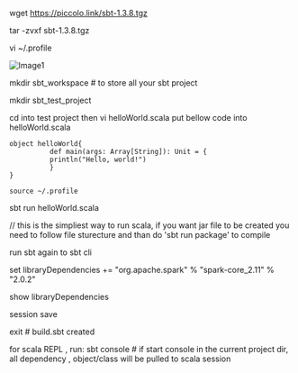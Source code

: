 wget https://piccolo.link/sbt-1.3.8.tgz

tar -zvxf sbt-1.3.8.tgz

vi ~/.profile


![Image1](https://github.com/jayjayjohn/spark/blob/master/reference/install_sbt/Capture.PNG)

mkdir sbt_workspace # to store all your sbt project

mkdir sbt_test_project 

cd into test project then vi helloWorld.scala
put bellow code into helloWorld.scala

```
object helloWorld{
          def main(args: Array[String]): Unit = {
          println("Hello, world!")
          }
}
```
```
source ~/.profile
```

sbt run helloWorld.scala

// this is the simpliest way to run scala, if you want jar file to be created you need to follow file sturecture and than do 'sbt run package' to compile




run sbt again to sbt cli

set libraryDependencies += "org.apache.spark" % "spark-core_2.11" % "2.0.2"

show libraryDependencies

session save

exit # build.sbt created

for scala REPL , run: sbt console # if start console in the current project dir, all dependency , object/class will be pulled to scala session
